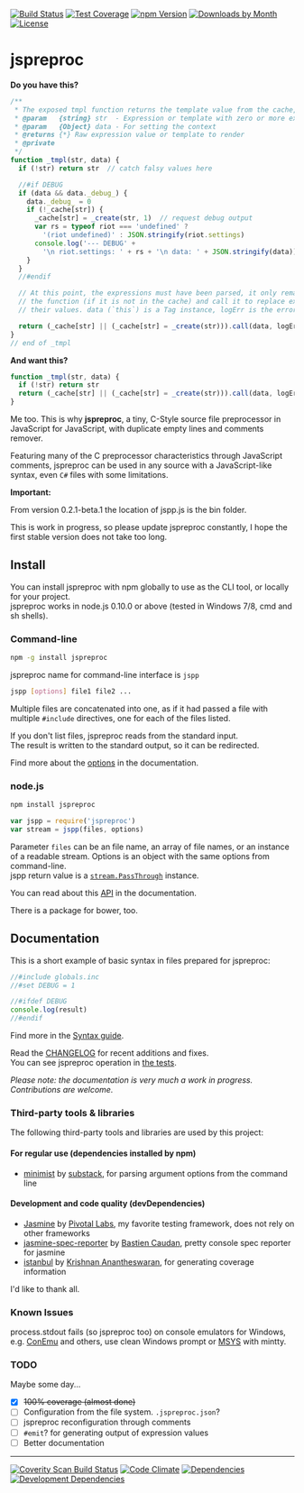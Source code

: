 [![Build Status][build-image]][build-url]
[![Test Coverage][coverage-image]][coverage-url]
[![npm Version][npm-image]][npm-url]
[![Downloads by Month][npm-dm-image]][npm-url]
[![License][license-image]][license-url]

# jspreproc

**Do you have this?**

```js
/**
 * The exposed tmpl function returns the template value from the cache, render with data.
 * @param   {string} str  - Expression or template with zero or more expressions
 * @param   {Object} data - For setting the context
 * @returns {*} Raw expression value or template to render
 * @private
 */
function _tmpl(str, data) {
  if (!str) return str  // catch falsy values here

  //#if DEBUG
  if (data && data._debug_) {
    data._debug_ = 0
    if (!_cache[str]) {
      _cache[str] = _create(str, 1)  // request debug output
      var rs = typeof riot === 'undefined' ?
        '(riot undefined)' : JSON.stringify(riot.settings)
      console.log('--- DEBUG' +
        '\n riot.settings: ' + rs + '\n data: ' + JSON.stringify(data))
    }
  }
  //#endif

  // At this point, the expressions must have been parsed, it only remains to construct
  // the function (if it is not in the cache) and call it to replace expressions with
  // their values. data (`this`) is a Tag instance, logErr is the error handler.

  return (_cache[str] || (_cache[str] = _create(str))).call(data, logErr)
}
// end of _tmpl
```

**And want this?**

```js
function _tmpl(str, data) {
  if (!str) return str
  return (_cache[str] || (_cache[str] = _create(str))).call(data, logErr)
}
```

Me too. This is why **jspreproc**, a tiny, C-Style source file preprocessor in JavaScript for JavaScript, with duplicate empty lines and comments remover.

Featuring many of the C preprocessor characteristics through JavaScript comments, jspreproc can be used in any source with a JavaScript-like syntax, even `C#` files with some limitations.

**Important:**

From version 0.2.1-beta.1 the location of jspp.js is the bin folder.

This is work in progress, so please update jspreproc constantly, I hope the first stable version does not take too long.
  

## Install

You can install jspreproc with npm globally to use as the CLI tool, or locally for your project.  
jspreproc works in node.js 0.10.0 or above (tested in Windows 7/8, cmd and sh shells).

### Command-line

```sh
npm -g install jspreproc
```
jspreproc name for command-line interface is `jspp`
```sh
jspp [options] file1 file2 ...
```

Multiple files are concatenated into one, as if it had passed a file with multiple `#include` directives, one for each of the files listed.

If you don't list files, jspreproc reads from the standard input.  
The result is written to the standard output, so it can be redirected.

Find more about the [options](https://github.com/aMarCruz/jspreproc/blob/master/doc/options.md) in the documentation.

### node.js

```sh
npm install jspreproc
```
```js
var jspp = require('jspreproc')
var stream = jspp(files, options)
```

Parameter `files` can be an file name, an array of file names, or an instance of a readable stream. Options is an object with the same options from command-line.  
jspp return value is a [`stream.PassThrough`](https://nodejs.org/api/stream.html#stream_class_stream_passthrough) instance.

You can read about this [API](doc/API.md) in the documentation.

There is a package for bower, too.

## Documentation

This is a short example of basic syntax in files prepared for jspreproc:

```js
//#include globals.inc
//#set DEBUG = 1

//#ifdef DEBUG
console.log(result)
//#endif
```

Find more in the [Syntax guide](https://github.com/aMarCruz/jspreproc/blob/master/doc/syntax.md).

Read the [CHANGELOG](https://github.com/aMarCruz/jspreproc/blob/master/CHANGELOG.md) for recent additions and fixes.  
You can see jspreproc operation in [the tests](https://github.com/aMarCruz/jspreproc/blob/master/spec/app-spec.js).

_Please note: the documentation is very much a work in progress. Contributions are welcome._

### Third-party tools & libraries

The following third-party tools and libraries are used by this project:

#### For regular use (dependencies installed by npm)

- [minimist][] by [substack][], for parsing argument options from the command line

#### Development and code quality (devDependencies)

- [Jasmine][] by [Pivotal Labs][pivotal-labs], my favorite testing framework, does not rely on other frameworks
- [jasmine-spec-reporter][spec-reporter] by [Bastien Caudan][Caudan], pretty console spec reporter for jasmine
- [istanbul][] by [Krishnan Anantheswaran][Anantheswaran], for generating coverage information

I'd like to thank all.

[minimist]: https://github.com/substack/minimist "parse argument options"
[substack]: http://substack.net/
[jasmine]:  http://jasmine.github.io/ "Jasmine, Behavior-Driven JavaScript"
[spec-reporter]: https://github.com/bcaudan/jasmine-spec-reporter
[istanbul]: https://gotwarlost.github.io/istanbul/ "a JS code coverage tool written in JS"
[Zakas]:    http://nczonline.net/
[Caudan]:   https://github.com/bcaudan
[Anantheswaran]: https://github.com/gotwarlost
[git4win]:       https://git-for-windows.github.io/ "The awesome Git SCM"
[code-climate]:  https://codeclimate.com/ "A better experience for creating software" 
[coverity-scan]: https://scan.coverity.com/
[pivotal-labs]:  https://www.pivotaltracker.com/

### Known Issues
process.stdout fails (so jspreproc too) on console emulators for Windows, e.g. [ConEmu](https://conemu.github.io/) and others, use clean Windows prompt or [MSYS](http://www.mingw.org/wiki/msys) with mintty.

### TODO

Maybe some day...

- [x] ~~100% coverage (almost done)~~
- [ ] Configuration from the file system. `.jspreproc.json`?
- [ ] jspreproc reconfiguration through comments
- [ ] `#emit`? for generating output of expression values
- [ ] Better documentation

---

[![Coverity Scan Build Status][coverity-image]][coverity-url]
[![Code Climate][climate-image]][climate-url]
[![Dependencies][depend-image]][depend-url]
[![Development Dependencies][devdep-image]][devdep-url]

[build-image]:    https://img.shields.io/travis/aMarCruz/jspreproc.svg
[build-url]:      https://travis-ci.org/aMarCruz/jspreproc
[npm-image]:      https://img.shields.io/npm/v/jspreproc.svg
[npm-dm-image]:   https://img.shields.io/npm/dm/jspreproc.svg
[npm-url]:        https://www.npmjs.com/package/jspreproc
[license-image]:  https://img.shields.io/npm/l/express.svg
[license-url]:    https://github.com/aMarCruz/jspreproc/blob/master/LICENSE
[coverage-image]: https://img.shields.io/codeclimate/coverage/github/aMarCruz/jspreproc.svg
[coverage-url]:   https://codeclimate.com/github/aMarCruz/jspreproc/coverage

[coverity-image]: https://scan.coverity.com/projects/6621/badge.svg?flat=1
[coverity-url]:   https://scan.coverity.com/projects/amarcruz-jspreproc 
[climate-image]:  https://codeclimate.com/github/aMarCruz/jspreproc/badges/gpa.svg
[climate-url]:    https://codeclimate.com/github/aMarCruz/jspreproc
[depend-image]:   https://david-dm.org/aMarCruz/jspreproc.svg
[depend-url]:     https://david-dm.org/aMarCruz/jspreproc
[devdep-image]:   https://david-dm.org/aMarCruz/jspreproc/dev-status.svg
[devdep-url]:     https://david-dm.org/aMarCruz/jspreproc#info=devDependencies
